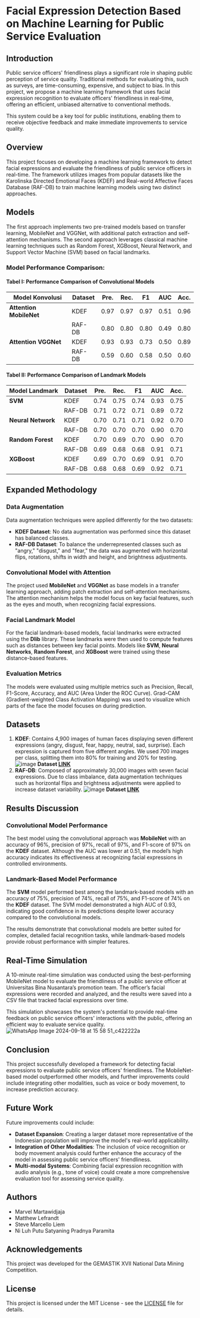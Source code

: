 # Facial Expression Detection Based on Machine Learning for Public Service Evaluation

## Introduction

Public service officers' friendliness plays a significant role in shaping public perception of service quality. Traditional methods for evaluating this, such as surveys, are time-consuming, expensive, and subject to bias. In this project, we propose a machine learning framework that uses facial expression recognition to evaluate officers' friendliness in real-time, offering an efficient, unbiased alternative to conventional methods.

This system could be a key tool for public institutions, enabling them to receive objective feedback and make immediate improvements to service quality.

## Overview
This project focuses on developing a machine learning framework to detect facial expressions and evaluate the friendliness of public service officers in real-time. The framework utilizes images from popular datasets like the Karolinska Directed Emotional Faces (KDEF) and Real-world Affective Faces Database (RAF-DB) to train machine learning models using two distinct approaches.

## Models
The first approach implements two pre-trained models based on transfer learning, MobileNet and VGGNet, with additional patch extraction and self-attention mechanisms. The second approach leverages classical machine learning techniques such as Random Forest, XGBoost, Neural Network, and Support Vector Machine (SVM) based on facial landmarks.

### Model Performance Comparison:

#### Tabel I: Performance Comparison of Convolutional Models

| Model Konvolusi       | Dataset | Pre. | Rec. | F1  | AUC | Acc. |
|-----------------------|---------|------|------|-----|-----|------|
| **Attention MobileNet**          | KDEF    | 0.97 | 0.97 | 0.97| 0.51| 0.96 |
|           | RAF-DB  | 0.80 | 0.80 | 0.80| 0.49| 0.80 |
| **Attention VGGNet**          | KDEF    | 0.93 | 0.93 | 0.73| 0.50| 0.89 |
|           | RAF-DB  | 0.59 | 0.60 | 0.58| 0.50| 0.60 |

#### Tabel II: Performance Comparison of Landmark Models

| Model Landmark        | Dataset | Pre. | Rec. | F1  | AUC | Acc. |
|-----------------------|---------|------|------|-----|-----|------|
| **SVM**               | KDEF    | 0.74 | 0.75 | 0.74| 0.93| 0.75 |
|                       | RAF-DB  | 0.71 | 0.72 | 0.71| 0.89| 0.72 |
| **Neural Network**     | KDEF    | 0.70 | 0.71 | 0.71| 0.92| 0.70 |
|                       | RAF-DB  | 0.70 | 0.70 | 0.70| 0.90| 0.70 |
| **Random Forest**      | KDEF    | 0.70 | 0.69 | 0.70| 0.90| 0.70 |
|                       | RAF-DB  | 0.69 | 0.68 | 0.68| 0.91| 0.71 |
| **XGBoost**            | KDEF    | 0.69 | 0.70 | 0.69| 0.91| 0.70 |
|                       | RAF-DB  | 0.68 | 0.68 | 0.69| 0.92| 0.71 |

## Expanded Methodology

### Data Augmentation
Data augmentation techniques were applied differently for the two datasets:
- **KDEF Dataset**: No data augmentation was performed since this dataset has balanced classes.
- **RAF-DB Dataset**: To balance the underrepresented classes such as "angry," "disgust," and "fear," the data was augmented with horizontal flips, rotations, shifts in width and height, and brightness adjustments.

### Convolutional Model with Attention
The project used **MobileNet** and **VGGNet** as base models in a transfer learning approach, adding patch extraction and self-attention mechanisms. The attention mechanism helps the model focus on key facial features, such as the eyes and mouth, when recognizing facial expressions.

### Facial Landmark Model
For the facial landmark-based models, facial landmarks were extracted using the **Dlib** library. These landmarks were then used to compute features such as distances between key facial points. Models like **SVM**, **Neural Networks**, **Random Forest**, and **XGBoost** were trained using these distance-based features.

### Evaluation Metrics
The models were evaluated using multiple metrics such as Precision, Recall, F1-Score, Accuracy, and AUC (Area Under the ROC Curve). Grad-CAM (Gradient-weighted Class Activation Mapping) was used to visualize which parts of the face the model focuses on during prediction.

## Datasets
1. **KDEF**: Contains 4,900 images of human faces displaying seven different expressions (angry, disgust, fear, happy, neutral, sad, surprise). Each expression is captured from five different angles. We used 700 images per class, splitting them into 80% for training and 20% for testing.
![image](https://github.com/user-attachments/assets/4d5aaeef-42fb-4c5b-887e-09b502f80556)
**Dataset [LINK](https://www.kaggle.com/datasets/tom99763/testtt)**
3. **RAF-DB**: Composed of approximately 30,000 images with seven facial expressions. Due to class imbalance, data augmentation techniques such as horizontal flips and brightness adjustments were applied to increase dataset variability.
![image](https://github.com/user-attachments/assets/92c48dec-f8fd-42ed-8603-e04eeb25a2dc)
**Dataset [LINK](https://www.kaggle.com/datasets/raufmomin/facial-expressions-dataset)**

## Results Discussion

### Convolutional Model Performance
The best model using the convolutional approach was **MobileNet** with an accuracy of 96%, precision of 97%, recall of 97%, and F1-score of 97% on the **KDEF** dataset. Although the AUC was lower at 0.51, the model’s high accuracy indicates its effectiveness at recognizing facial expressions in controlled environments.

### Landmark-Based Model Performance
The **SVM** model performed best among the landmark-based models with an accuracy of 75%, precision of 74%, recall of 75%, and F1-score of 74% on the **KDEF** dataset. The SVM model demonstrated a high AUC of 0.93, indicating good confidence in its predictions despite lower accuracy compared to the convolutional models.

The results demonstrate that convolutional models are better suited for complex, detailed facial recognition tasks, while landmark-based models provide robust performance with simpler features.

## Real-Time Simulation

A 10-minute real-time simulation was conducted using the best-performing MobileNet model to evaluate the friendliness of a public service officer at Universitas Bina Nusantara’s promotion team. The officer’s facial expressions were recorded and analyzed, and the results were saved into a CSV file that tracked facial expressions over time.

This simulation showcases the system's potential to provide real-time feedback on public service officers' interactions with the public, offering an efficient way to evaluate service quality.
![WhatsApp Image 2024-09-18 at 15 58 51_c422222a](https://github.com/user-attachments/assets/cfa4d55a-d36d-4a83-9cc5-612d52247d81)

## Conclusion

This project successfully developed a framework for detecting facial expressions to evaluate public service officers' friendliness. The MobileNet-based model outperformed other models, and further improvements could include integrating other modalities, such as voice or body movement, to increase prediction accuracy.

## Future Work

Future improvements could include:
- **Dataset Expansion**: Creating a larger dataset more representative of the Indonesian population will improve the model's real-world applicability.
- **Integration of Other Modalities**: The inclusion of voice recognition or body movement analysis could further enhance the accuracy of the model in assessing public service officers' friendliness.
- **Multi-modal Systems**: Combining facial expression recognition with audio analysis (e.g., tone of voice) could create a more comprehensive evaluation tool for assessing service quality.

## Authors
- Marvel Martawidjaja
- Matthew Lefrandt
- Steve Marcello Liem
- Ni Luh Putu Satyaning Pradnya Paramita

## Acknowledgements
This project was developed for the GEMASTIK XVII National Data Mining Competition.

## License
This project is licensed under the MIT License - see the [LICENSE](LICENSE) file for details.
